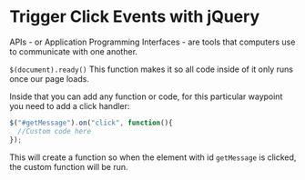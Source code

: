 # Trigger Click Events with jQuery
APIs - or Application Programming Interfaces - are tools that computers use to communicate with one another.

`$(document).ready()` This function makes it so all code inside of it only runs once our page loads.

Inside that you can add any function or code, for this particular waypoint you need to add a click handler:

```js
$("#getMessage").on("click", function(){
  //Custom code here
});
```

This will create a function so when the element with id `getMessage` is clicked, the custom function will be run.

